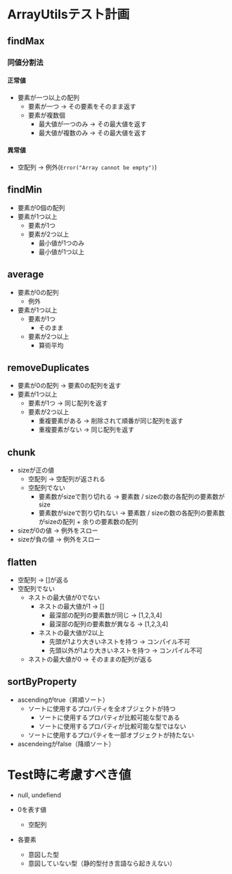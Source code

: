# ArrayUtilsテスト計画

## findMax
### 同値分割法

#### 正常値
- 要素が一つ以上の配列
    - 要素が一つ -> その要素をそのまま返す
    - 要素が複数個
        - 最大値が一つのみ -> その最大値を返す
        - 最大値が複数のみ -> その最大値を返す

#### 異常値
- 空配列 -> 例外(`Error("Array cannot be empty")`)

## findMin
- 要素が0個の配列
- 要素が1つ以上
    - 要素が1つ
    - 要素が2つ以上
        - 最小値が1つのみ
        - 最小値が1つ以上


## average
- 要素が0の配列
    - 例外
- 要素が1つ以上
    - 要素が1つ
        - そのまま
    - 要素が2つ以上
        - 算術平均

## removeDuplicates
- 要素が0の配列 -> 要素0の配列を返す
- 要素が1つ以上
    - 要素が1つ -> 同じ配列を返す
    - 要素が2つ以上
        - 重複要素がある -> 削除されて順番が同じ配列を返す
        - 重複要素がない -> 同じ配列を返す

## chunk
- sizeが正の値
    - 空配列 -> 空配列が返される
    - 空配列でない
        - 要素数がsizeで割り切れる -> 要素数 / sizeの数の各配列の要素数がsize
        - 要素数がsizeで割り切れない -> 要素数 / sizeの数の各配列の要素数がsizeの配列 + 余りの要素数の配列
- sizeが0の値 -> 例外をスロー
- sizeが負の値 -> 例外をスロー

## flatten
- 空配列 -> []が返る
- 空配列でない
    - ネストの最大値が0でない
        - ネストの最大値が1 -> []
            - 最深部の配列の要素数が同じ -> [1,2,3,4]
            - 最深部の配列の要素数が異なる -> [1,2,3,4]
        - ネストの最大値が2以上
            - 先頭が1より大きいネストを持つ -> コンパイル不可
            - 先頭以外が1より大きいネストを持つ -> コンパイル不可
    - ネストの最大値が0 -> そのままの配列が返る

## sortByProperty
- ascendingがtrue（昇順ソート）
    - ソートに使用するプロパティを全オブジェクトが持つ
        - ソートに使用するプロパティが比較可能な型である
        - ソートに使用するプロパティが比較可能な型ではない
    - ソートに使用するプロパティを一部オブジェクトが持たない
- ascendeingがfalse（降順ソート）

# Test時に考慮すべき値
- null, undefiend
- 0を表す値
    - 空配列

- 各要素
    - 意図した型
    - 意図していない型（静的型付き言語なら起きえない）